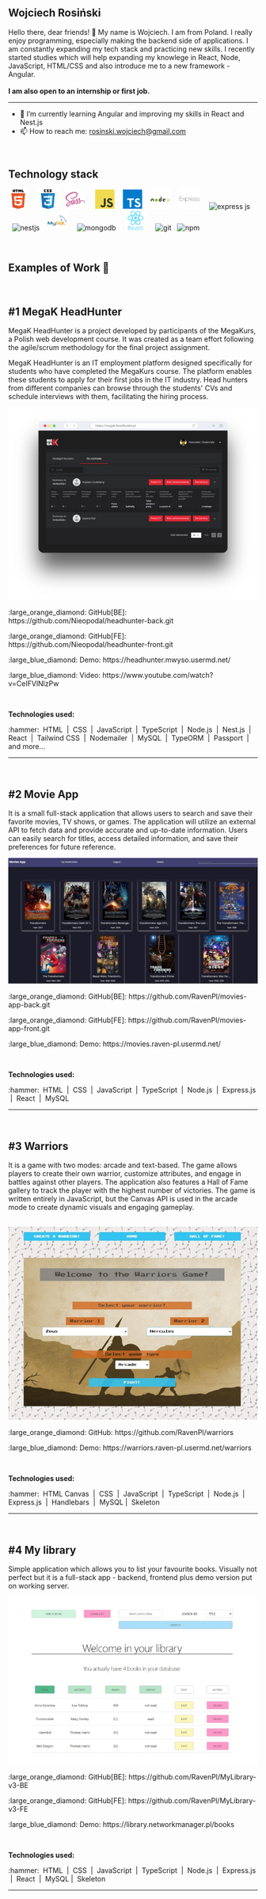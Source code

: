 ## Wojciech Rosiński
Hello there, dear friends! 👋 My name is Wojciech. I am from Poland. I really enjoy programming, especially making the backend side of applications. I am constantly expanding my tech stack and practicing new skills. I recently started studies which will help expanding my knowlege in React, Node, JavaScript, HTML/CSS and also introduce me to a new framework - Angular. <br/>
<br/>
**I am also open to an internship or first job.**
<hr/>

- 🌱 I’m currently learning Angular and improving my skills in React and Nest.js
- 📫 How to reach me: rosinski.wojciech@gmail.com
<br/>

## Technology stack
<p align="left">
<img src="https://raw.githubusercontent.com/devicons/devicon/master/icons/html5/html5-original-wordmark.svg" alt="html5" width="40" height="40"/> &nbsp; &nbsp;
<img src="https://raw.githubusercontent.com/devicons/devicon/master/icons/css3/css3-original-wordmark.svg" alt="css3" width="40" height="40"/> &nbsp;&nbsp;
<img src="https://raw.githubusercontent.com/devicons/devicon/master/icons/sass/sass-original.svg" alt="sass" width="40" height="40"/> &nbsp; &nbsp;
<img src="https://raw.githubusercontent.com/devicons/devicon/master/icons/javascript/javascript-original.svg" alt="javascript" width="40" height="40"/> &nbsp;&nbsp;
<img src="https://raw.githubusercontent.com/devicons/devicon/master/icons/typescript/typescript-original.svg" alt="typescript" width="40" height="40"/> &nbsp;&nbsp;
<img src="https://raw.githubusercontent.com/devicons/devicon/master/icons/nodejs/nodejs-original-wordmark.svg" alt="nodejs" width="40" height="40"/> &nbsp; &nbsp;
<img src="https://raw.githubusercontent.com/github/explore/80688e429a7d4ef2fca1e82350fe8e3517d3494d/topics/express/express.png" alt="express js" height="40"/> &nbsp; &nbsp;
<img src="https://www.vectorlogo.zone/logos/handlebarsjs/handlebarsjs-ar21.svg" alt="express js" height="40"/> &nbsp; &nbsp;
<img src="https://www.vectorlogo.zone/logos/nestjs/nestjs-icon.svg" alt="nestjs" width="40" height="40"/>  &nbsp;&nbsp;
<img src="https://raw.githubusercontent.com/devicons/devicon/master/icons/mysql/mysql-original-wordmark.svg" alt="mysql" width="40" height="40"/> &nbsp; &nbsp;
<img src="https://www.svgrepo.com/show/331488/mongodb.svg" alt="mongodb" width="40" height="40"/> &nbsp; &nbsp;
<img src="https://raw.githubusercontent.com/devicons/devicon/master/icons/react/react-original-wordmark.svg" alt="react" width="40" height="40"/> &nbsp; &nbsp;
<img src="https://www.vectorlogo.zone/logos/git-scm/git-scm-icon.svg" alt="git" width="40" height="40"/>&nbsp;&nbsp;
<img src="https://www.vectorlogo.zone/logos/npmjs/npmjs-ar21.svg" alt="npm" width="40" height="40"/>&nbsp;&nbsp;
</p>
<br/>

## Examples of Work :briefcase:

<br/>

## #1 MegaK HeadHunter

<p>
MegaK HeadHunter is a project developed by participants of the MegaKurs, a Polish web development course. It was created as a team effort following the agile/scrum methodology for the final project assignment.

MegaK HeadHunter is an IT employment platform designed specifically for students who have completed the MegaKurs course. The platform enables these students to apply for their first jobs in the IT industry. Head hunters from different companies can browse through the students' CVs and schedule interviews with them, facilitating the hiring process.
</p>

<img src="headHunter.png" />
<p> :large_orange_diamond: GitHub[BE]: https://github.com/Nieopodal/headhunter-back.git </p>
<p> :large_orange_diamond: GitHub[FE]: https://github.com/Nieopodal/headhunter-front.git </p>
<p> :large_blue_diamond: Demo: https://headhunter.mwyso.usermd.net/ </p>
<p> :large_blue_diamond: Video: https://www.youtube.com/watch?v=CeIFVlNlzPw </p>
<br/>

**Technologies used:**

<p>:hammer:&nbsp HTML &nbsp|&nbsp CSS &nbsp|&nbsp JavaScript &nbsp|&nbsp TypeScript &nbsp|&nbsp Node.js &nbsp|&nbsp Nest.js &nbsp|&nbsp React &nbsp|&nbsp Tailwind CSS &nbsp|&nbsp Nodemailer &nbsp|&nbsp MySQL &nbsp|&nbsp TypeORM &nbsp|&nbsp Passport &nbsp|&nbsp and more... &nbsp <p>
  
<hr/>
<br/>

## #2 Movie App

<p>It is a small full-stack application that allows users to search and save their favorite movies, TV shows, or games. The application will utilize an external API to fetch data and provide accurate and up-to-date information. Users can easily search for titles, access detailed information, and save their preferences for future reference.</p>

<img src="main_view.jpg" />
<p> :large_orange_diamond: GitHub[BE]: https://github.com/RavenPl/movies-app-back.git</p>
<p> :large_orange_diamond: GitHub[FE]: https://github.com/RavenPl/movies-app-front.git</p>
<p> :large_blue_diamond: Demo: https://movies.raven-pl.usermd.net/</p>
<br/>

**Technologies used:**

<p>:hammer:&nbsp HTML &nbsp|&nbsp CSS &nbsp|&nbsp JavaScript &nbsp|&nbsp TypeScript &nbsp|&nbsp Node.js &nbsp|&nbsp Express.js &nbsp|&nbsp React &nbsp|&nbsp MySQL&nbsp <p>
  
<hr/>
<br/>

## #3 Warriors

<p>It is a game with two modes: arcade and text-based. The game allows players to create their own warrior, customize attributes, and engage in battles against other players. The application also features a Hall of Fame gallery to track the player with the highest number of victories. The game is written entirely in JavaScript, but the Canvas API is used in the arcade mode to create dynamic visuals and engaging gameplay. </p> <br/>
<img src="home.jpg" />
<p> :large_orange_diamond: GitHub: https://github.com/RavenPl/warriors</p>
<p> :large_blue_diamond: Demo: https://warriors.raven-pl.usermd.net/warriors</p>
<br/>

**Technologies used:**

<p>:hammer:&nbsp HTML Canvas &nbsp|&nbsp CSS &nbsp|&nbsp JavaScript &nbsp|&nbsp TypeScript &nbsp|&nbsp Node.js &nbsp|&nbsp Express.js &nbsp|&nbsp Handlebars &nbsp|&nbsp MySQL&nbsp|&nbsp Skeleton <p>

<hr/>
<br/>

## #4 My library 

<p>Simple application which allows you to list your favourite books. Visually not perfect but it is a full-stack app - backend, frontend plus demo version put on working server.</p>
<img src="mainView.jpg" />
<p> :large_orange_diamond: GitHub[BE]: https://github.com/RavenPl/MyLibrary-v3-BE</p>
<p> :large_orange_diamond: GitHub[FE]: https://github.com/RavenPl/MyLibrary-v3-FE</p>
<p> :large_blue_diamond: Demo: https://library.networkmanager.pl/books</p>
<br/>

**Technologies used:**

<p>:hammer:&nbsp HTML &nbsp|&nbsp CSS &nbsp|&nbsp JavaScript &nbsp|&nbsp TypeScript &nbsp|&nbsp Node.js &nbsp|&nbsp Express.js &nbsp|&nbsp React &nbsp|&nbsp MySQL&nbsp|&nbsp Skeleton <p>
<hr/>
